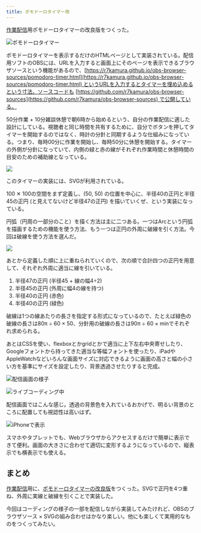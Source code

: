 ```yaml
---
title: ポモドーロタイマー改
---
```

[作業配信](https://www.youtube.com/c/r7kamura)用ポモドーロタイマーの改良版をつくった。

![](https://lh3.googleusercontent.com/Rlp55FJbS61r56LpxFOtwtlhfocrnseaKLuQ6vs4eJcimZbqFUnOWEWzihYhfL0mnciymRT4K_B_e2j2ebiIW40Q0NvUGQnRX08qSIMKzSgCR-9YPjTh_Kx5ERzNjRldbKKzO7MaDnUtArBw3PgmrdLUUV4irhtCy23JjYUBK2S1m74yZV64CIUqY1EVoQ "ポモドーロタイマー")

ポモドーロタイマーを表示するだけのHTMLページとして実装されている。配信用ソフトのOBSには、URLを入力すると画面上にそのページを表示できるブラウザソースという機能があるので、[https://r7kamura.github.io/obs-browser-sources/pomodoro-timer.html](https://r7kamura.github.io/obs-browser-sources/pomodoro-timer.html) というURLを入力するとタイマーを埋め込めるという寸法。ソースコードも [https://github.com/r7kamura/obs-browser-sources](https://github.com/r7kamura/obs-browser-sources) で公開している。

50分作業 + 10分雑談休憩で朝6時から始めるという、自分の作業配信に適した設計にしている。視聴者と同じ時間を共有するために、自分でボタンを押してタイマーを開始するのではなく、時計の分針と同期するような仕組みになっている。つまり、毎時00分に作業を開始し、毎時50分に休憩を開始する。タイマーの外側が分針になっていて、内側の緑と赤の線がそれぞれ作業時間と休憩時間の目安のための補助線となっている。

![](https://lh5.googleusercontent.com/ywfCtgYdHlnJ7NDh1NgzrScGfOQ2Lx9AZ4SYe1doTtw3ObvSwantbTM89WPp0xAhPubk426xUXuLtWzfaoh_cg2a3d9XxDFdoM8Fko9wPR5YV60yZxhASstsHljGfWHPadjGMzpuynPl1e6vCe4b-R3mG3rvf98iU4JKhvLhpO5NZA-VYs9wNOILhkxVtA)

このタイマーの実装には、SVGが利用されている。

100 ✕ 100の空間をまず定義し、(50, 50) の位置を中心に、半径40の正円と半径45の正円 (と見えてないけど半径47の正円) を描いていくぜ、という実装になっている。

円弧（円周の一部分のこと）を描く方法は主に二つある。一つはArcという円弧を描画するための機能を使う方法、もう一つは正円の外周に破線を引く方法。今回は破線を使う方法を選んだ。

![](https://lh6.googleusercontent.com/a6yglOZODdVWDJM8-Jq00PtfDCA4rqPNNa5x7Brapjh7hUzMbzB1Uzic7EjO1WsW3XsTvxrfkZi1LEGrANc3D0Qwr-iIYiqnbPZXDchRM6EolmpN-n082lKOPRrql3uJTEq9j7nbJRFa_2fnfxMVWWzlgYqRdE-finI4h6c1NgDs8Zj53vo-Zjz-XLXHQQ)

あとから定義した順に上に重ねられていくので、次の順で合計四つの正円を用意して、それぞれ外周に適当に線を引いている。

1.  半径47の正円 (半径45 + 線の幅4÷2)
2.  半径45の正円 (外周に幅4の線を持つ)
3.  半径40の正円 (赤色)
4.  半径40の正円 (緑色)

破線は1つの線あたりの長さを指定する形式になっているので、たとえば緑色の破線の長さは80π ÷ 60 × 50、分針用の破線の長さは90π ÷ 60 × minでそれぞれ求められる。

あとはCSSを使い、flexboxとかgridとかで適当に上下左右中央寄せしたり、Googleフォントから持ってきた適当な等幅フォントを使ったり、iPadやAppleWatchなどいろんな画面サイズに対応できるように画面の高さと幅の小さい方を基準にサイズを設定したり、背景透過させたりすると完成。

![](https://lh3.googleusercontent.com/iFdArKyOZBz4MUhNFYC3D4PbMbj9MgBHsId5f4PhNKVsoyvE2eRl_JzpI4auwI0oeC-aAfBsmnVYOx790GYT7rev4SllUUhQr5VopcUmd-vODyxJYlqqCXILfDJlPvx1zlApG_RMFfHvBKRBkkAYJepjCCobchDEqQu2HUq0U7fvQu0oZ0mvYf3PXbMcIg "配信画面の様子")

![](https://lh5.googleusercontent.com/NH9EEA3_YYahyIPyn-siyzFeGO80TlAzQ-mvPCzyqNFTacOv2OWz_2F0VvPQcZ6ar5UBp2vZIxqNWlmYbOy6SQuDiU0_5Uc475_2HRn9G5ls1FRdO90piC5KaS0qk-N69m9VGVA_YSpyRNuzVWyM1d7WSIJFFirdJAJCpakGCEaw79wCR7PFcuPHPh_hxA "ライブコーディング中")

配信画面ではこんな感じ。透過の背景色を入れているおかげで、明るい背景のところに配置しても視認性は高いはず。

![](https://lh6.googleusercontent.com/MHZ6Nc-UkbkeahpdwbkuN5RU7TcK6IlhiU9SJQxFdeUp41Hz2FjugiSd0uF9rM1U9rbJAL6GFlc9F7VQLQZcIzQeXAF9wmS0QRyMIhfVPnyZOpdZmP9RKt6NsjvgS3iqNAPVif6vVUYkgwWkKBgRPSwxVRlV_xSuI8gchd-ijSIxWt39mAhnNBRiJPaHwA "iPhoneで表示")

スマホやタブレットでも、Webブラウザからアクセスするだけで簡単に表示できて便利。画面の大きさに合わせて適切に変形するようになっているので、縦表示でも横表示でも使える。

まとめ
---

[作業配信](https://www.youtube.com/c/r7kamura)用に、[ポモドーロタイマーの改良版](https://github.com/r7kamura/obs-browser-sources)をつくった。SVGで正円を4つ重ね、外周に実線と破線を引くことで実装した。

今回はコーディングの様子の一部を配信しながら実装してみたけれど、OBSのブラウザソース × SVGの組み合わせはかなり楽しい。他にも楽しくて実用的なものをつくってみたい。
